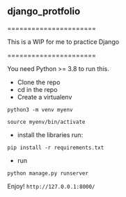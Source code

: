 ## django_protfolio

======================

This is a WIP for me to practice Django

======================


You need Python >= 3.8 to run this.

* Clone the repo
* cd in the repo
* Create a virtualenv
```
python3 -m venv myenv

source myenv/bin/activate
```
* install the libraries run:
```
pip install -r requirements.txt
```
* run
```
python manage.py runserver
```
Enjoy! ```http://127.0.0.1:8000/```

